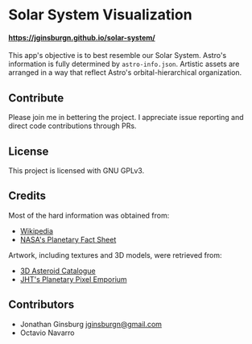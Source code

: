 # Solar System Visualization
#### https://jginsburgn.github.io/solar-system/
This app's objective is to best resemble our Solar System. Astro's information is fully determined by `astro-info.json`. Artistic assets are arranged in a way that reflect Astro's orbital-hierarchical organization.

## Contribute

Please join me in bettering the project. I appreciate issue reporting and direct code contributions through PRs.

## License

This project is licensed with GNU GPLv3.

## Credits

Most of the hard information was obtained from:

* [Wikipedia](https://www.wikipedia.org)
* [NASA's Planetary Fact Sheet](https://nssdc.gsfc.nasa.gov/planetary/factsheet/)

Artwork, including textures and 3D models, were retrieved from:

* [3D Asteroid Catalogue](https://space.frieger.com/asteroids/)
* [JHT's Planetary Pixel Emporium](http://planetpixelemporium.com/)

## Contributors

* Jonathan Ginsburg <jginsburgn@gmail.com>
* Octavio Navarro